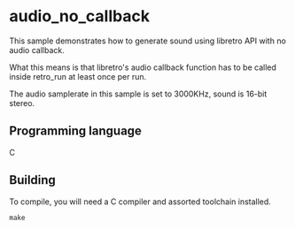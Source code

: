 # audio_no_callback
This sample demonstrates how to generate sound using libretro API with no audio callback.

What this means is that libretro's audio callback function has to be called inside retro_run
at least once per run.

The audio samplerate in this sample is set to 3000KHz, sound is 16-bit stereo.

## Programming language
C

## Building
To compile, you will need a C compiler and assorted toolchain installed.

	make
